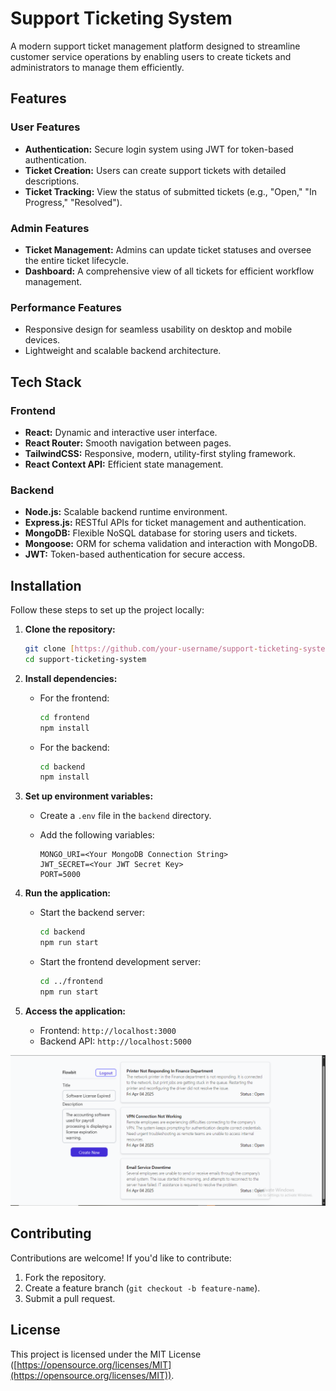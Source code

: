 # Support Ticketing System

A modern support ticket management platform designed to streamline customer service operations by enabling users to create tickets and administrators to manage them efficiently.

## Features

### User Features

-   **Authentication:** Secure login system using JWT for token-based authentication.
-   **Ticket Creation:** Users can create support tickets with detailed descriptions.
-   **Ticket Tracking:** View the status of submitted tickets (e.g., "Open," "In Progress," "Resolved").

### Admin Features

-   **Ticket Management:** Admins can update ticket statuses and oversee the entire ticket lifecycle.
-   **Dashboard:** A comprehensive view of all tickets for efficient workflow management.

### Performance Features

-   Responsive design for seamless usability on desktop and mobile devices.
-   Lightweight and scalable backend architecture.

## Tech Stack

### Frontend

-   **React:** Dynamic and interactive user interface.
-   **React Router:** Smooth navigation between pages.
-   **TailwindCSS:** Responsive, modern, utility-first styling framework.
-   **React Context API:** Efficient state management.

### Backend

-   **Node.js:** Scalable backend runtime environment.
-   **Express.js:** RESTful APIs for ticket management and authentication.
-   **MongoDB:** Flexible NoSQL database for storing users and tickets.
-   **Mongoose:** ORM for schema validation and interaction with MongoDB.
-   **JWT:** Token-based authentication for secure access.

## Installation

Follow these steps to set up the project locally:

1.  **Clone the repository:**

    ```bash
    git clone [https://github.com/your-username/support-ticketing-system.git](https://github.com/your-username/support-ticketing-system.git)
    cd support-ticketing-system
    ```

2.  **Install dependencies:**

    -   For the frontend:

        ```bash
        cd frontend
        npm install
        ```

    -   For the backend:

        ```bash
        cd backend
        npm install
        ```

3.  **Set up environment variables:**

    -   Create a `.env` file in the `backend` directory.
    -   Add the following variables:

        ```
        MONGO_URI=<Your MongoDB Connection String>
        JWT_SECRET=<Your JWT Secret Key>
        PORT=5000
        ```

4.  **Run the application:**

    -   Start the backend server:

        ```bash
        cd backend
        npm run start
        ```

    -   Start the frontend development server:

        ```bash
        cd ../frontend
        npm run start
        ```

5.  **Access the application:**

    -   Frontend: `http://localhost:3000`
    -   Backend API: `http://localhost:5000`

![Support Ticket](./screenshoot/support2.png)

## Contributing

Contributions are welcome! If you'd like to contribute:

1.  Fork the repository.
2.  Create a feature branch (`git checkout -b feature-name`).
3.  Submit a pull request.

## License

This project is licensed under the MIT License ([https://opensource.org/licenses/MIT](https://opensource.org/licenses/MIT)).
